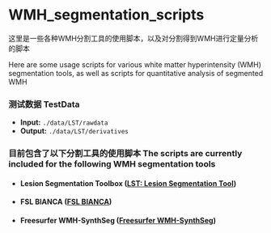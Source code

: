 # WMH_segmentation_scripts

这里是一些各种WMH分割工具的使用脚本，以及对分割得到WMH进行定量分析的脚本

Here are some usage scripts for various white matter hyperintensity (WMH) segmentation tools, as well as scripts for quantitative analysis of segmented WMH

### 测试数据 TestData

- **Input:** `./data/LST/rawdata`
- **Output:** `./data/LST/derivatives`

### 目前包含了以下分割工具的使用脚本 The scripts are currently included for the following WMH segmentation tools

- #### Lesion Segmentation Toolbox ([LST: Lesion Segmentation Tool](https://www.applied-statistics.de/lst.html))

- #### FSL BIANCA ([FSL BIANCA](https://fsl.fmrib.ox.ac.uk/fsl/fslwiki/BIANCA))

- #### Freesurfer WMH-SynthSeg ([Freesurfer WMH-SynthSeg](https://surfer.nmr.mgh.harvard.edu/fswiki/WMH-SynthSeg))
